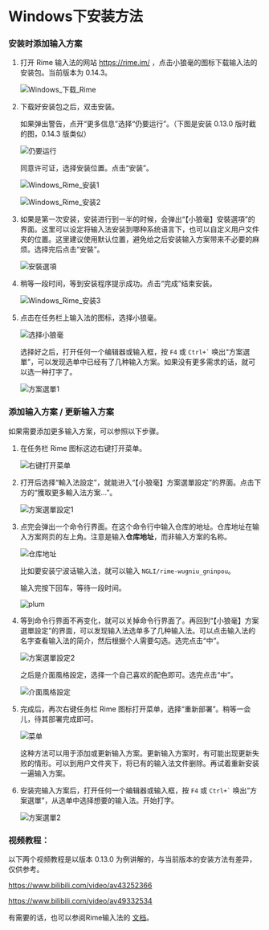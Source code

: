 # Windows下安装方法

### 安装时添加输入方案

1. 打开 Rime 输入法的网站 https://rime.im/ ，点击小狼毫的图标下载输入法的安装包。当前版本为 0.14.3。

    ![Windows_下载_Rime](Windows.assets/Windows_下载_Rime.png)

2. 下载好安装包之后，双击安装。

    如果弹出警告，点开“更多信息”选择“仍要运行”。（下图是安装 0.13.0 版时截的图，0.14.3 版类似）

    ![仍要运行](Windows.assets/仍要运行.png)

    同意许可证，选择安装位置。点击“安装”。

    ![Windows_Rime_安装1](Windows.assets/Windows_Rime_安装1.png)

    ![Windows_Rime_安装2](Windows.assets/Windows_Rime_安装2.png)

3. 如果是第一次安装，安装进行到一半的时候，会弹出“【小狼毫】安裝選項”的界面。这里可以设定将输入法安装到哪种系统语言下，也可以自定义用户文件夹的位置。这里建议使用默认位置，避免给之后安装输入方案带来不必要的麻烦。选择完后点击“安裝”。

    ![安裝選項](Windows.assets/安裝選項.png)

4. 稍等一段时间，等到安装程序提示成功。点击“完成”结束安装。

    ![Windows_Rime_安装3](Windows.assets/Windows_Rime_安装3.png)

5. 点击在任务栏上输入法的图标，选择小狼毫。

    ![选择小狼毫](Windows.assets/选择小狼毫.png)

    选择好之后，打开任何一个编辑器或输入框，按 `F4` 或 `` Ctrl+` `` 唤出“方案選單”，可以发现选单中已经有了几种输入方案。如果没有更多需求的话，就可以选一种打字了。

    ![方案選單1](Windows.assets/方案選單1.png)

### 添加输入方案 / 更新输入方案

如果需要添加更多输入方案，可以参照以下步骤。

1. 在任务栏 Rime 图标这边右键打开菜单。

    ![右键打开菜单](Windows.assets/右键打开菜单.png)

2. 打开后选择“輸入法設定”，就能进入“【小狼毫】方案選單設定”的界面。点击下方的“獲取更多輸入法方案...”。

    ![方案選單設定1](Windows.assets/方案選單設定1.png)

3. 点完会弹出一个命令行界面。在这个命令行中输入仓库的地址。仓库地址在输入方案网页的左上角。注意是输入**仓库地址**，而非输入方案的名称。

    ![仓库地址](Windows.assets/仓库地址.png)

    比如要安装宁波话输入法，就可以输入 `NGLI/rime-wugniu_gninpou`。

    输入完按下回车，等待一段时间。

    ![plum](Windows.assets/plum.png)

4. 等到命令行界面不再变化，就可以关掉命令行界面了。再回到“【小狼毫】方案選單設定”的界面，可以发现输入法选单多了几种输入法。可以点击输入法的名字查看输入法的简介，然后根据个人需要勾选。选完点击“中”。

    ![方案選單設定2](Windows.assets/方案選單設定2.png)

    之后是介面風格設定，选择一个自己喜欢的配色即可。选完点击“中”。

    ![介面風格設定](Windows.assets/介面風格設定.png)

5. 完成后，再次右键任务栏 Rime 图标打开菜单，选择“重新部署”。稍等一会儿，待其部署完成即可。

    ![菜单](Windows.assets/菜单.png)

    这种方法可以用于添加或更新输入方案。更新输入方案时，有可能出现更新失败的情形。可以到用户文件夹下，将已有的输入法文件删除。再试着重新安装一遍输入方案。

6. 安装完输入方案后，打开任何一个编辑器或输入框，按 `F4` 或 `` Ctrl+` `` 唤出“方案選單”，从选单中选择想要的输入法。开始打字。

    ![方案選單2](Windows.assets/方案選單2.png)

### 视频教程：

以下两个视频教程是以版本 0.13.0 为例讲解的，与当前版本的安装方法有差异，仅供参考。

https://www.bilibili.com/video/av43252366

https://www.bilibili.com/video/av49332534

有需要的话，也可以参阅Rime输入法的 [文档](https://rime.im/docs/)。
